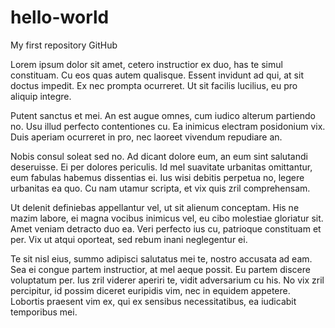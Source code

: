 # hello-world
My first repository GitHub


Lorem ipsum dolor sit amet, cetero instructior ex duo, has te simul constituam. Cu eos quas autem qualisque. Essent invidunt ad qui, at sit doctus impedit. Ex nec prompta ocurreret. Ut sit facilis lucilius, eu pro aliquip integre.

Putent sanctus et mei. An est augue omnes, cum iudico alterum partiendo no. Usu illud perfecto contentiones cu. Ea inimicus electram posidonium vix. Duis aperiam ocurreret in pro, nec laoreet vivendum repudiare an.

Nobis consul soleat sed no. Ad dicant dolore eum, an eum sint salutandi deseruisse. Ei per dolores periculis. Id mel suavitate urbanitas omittantur, eum fabulas habemus dissentias ei. Ius wisi debitis perpetua no, legere urbanitas ea quo. Cu nam utamur scripta, et vix quis zril comprehensam.

Ut delenit definiebas appellantur vel, ut sit alienum conceptam. His ne mazim labore, ei magna vocibus inimicus vel, eu cibo molestiae gloriatur sit. Amet veniam detracto duo ea. Veri perfecto ius cu, patrioque constituam et per. Vix ut atqui oporteat, sed rebum inani neglegentur ei.

Te sit nisl eius, summo adipisci salutatus mei te, nostro accusata ad eam. Sea ei congue partem instructior, at mel aeque possit. Eu partem discere voluptatum per. Ius zril viderer aperiri te, vidit adversarium cu his. No vix zril percipitur, id possim diceret euripidis vim, nec in equidem appetere. Lobortis praesent vim ex, qui ex sensibus necessitatibus, ea iudicabit temporibus mei.
